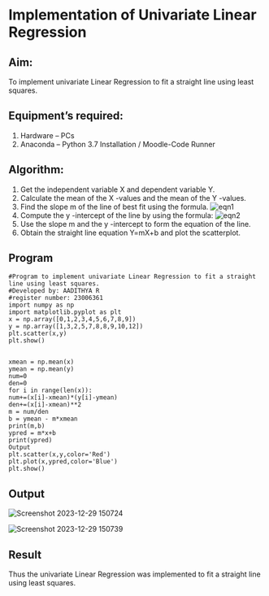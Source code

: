 # Implementation of Univariate Linear Regression
## Aim:
To implement univariate Linear Regression to fit a straight line using least squares.
## Equipment’s required:
1.	Hardware – PCs
2.	Anaconda – Python 3.7 Installation / Moodle-Code Runner
## Algorithm:
1.	Get the independent variable X and dependent variable Y.
2.	Calculate the mean of the X -values and the mean of the Y -values.
3.	Find the slope m of the line of best fit using the formula.
 ![eqn1](./eq1.jpg)
4.	Compute the y -intercept of the line by using the formula:
![eqn2](./eq2.jpg)  
5.	Use the slope m and the y -intercept to form the equation of the line.
6.	Obtain the straight line equation Y=mX+b and plot the scatterplot.
## Program
```
#Program to implement univariate Linear Regression to fit a straight line using least squares.
#Developed by: AADITHYA R
#register number: 23006361
import numpy as np
import matplotlib.pyplot as plt
x = np.array([0,1,2,3,4,5,6,7,8,9])
y = np.array([1,3,2,5,7,8,8,9,10,12])
plt.scatter(x,y)
plt.show()


xmean = np.mean(x)
ymean = np.mean(y)
num=0
den=0
for i in range(len(x)):
num+=(x[i]-xmean)*(y[i]-ymean)
den+=(x[i]-xmean)**2
m = num/den
b = ymean - m*xmean
print(m,b)
ypred = m*x+b
print(ypred)
Output
plt.scatter(x,y,color='Red')
plt.plot(x,ypred,color='Blue')
plt.show()
```
## Output
![Screenshot 2023-12-29 150724](https://github.com/Aadithya2201/Univariate-Linear-Regression/assets/145917810/cf2570f5-38dd-4fc7-b63d-a19c8602814f)

![Screenshot 2023-12-29 150739](https://github.com/Aadithya2201/Univariate-Linear-Regression/assets/145917810/294e5e27-e024-4386-9d6c-cd2bd634ea34)

## Result
Thus the univariate Linear Regression was implemented to fit a straight line using least squares.
